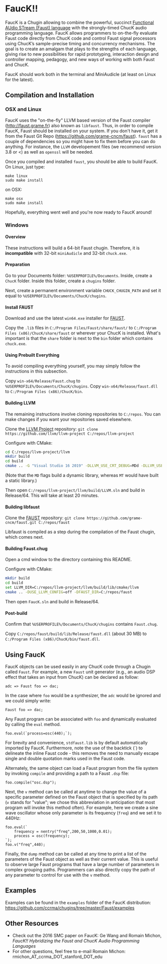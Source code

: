 # FaucK!!

FaucK is a Chugin allowing to combine the powerful, succinct [Functional AUdio STream (Faust) language](http://faust.grame.fr) with the strongly-timed ChucK audio programming language.
FaucK allows programmers to on-the-fly evaluate Faust code directly from ChucK code and control Faust signal processors using ChucK’s sample-precise timing and
concurrency mechanisms. The goal is to create an amalgam that plays to the strengths of each language, giving rise to new possibilities for rapid prototyping, interaction design and controller mapping, pedagogy, and new ways of working with both Faust and ChucK. 

FaucK should work both in the terminal and MiniAudicle (at least on Linux for the latest). 

## Compilation and Installation

### OSX and Linux

FaucK uses the "on-the-fly" LLVM based version of the Faust compiler (<http://faust.grame.fr>) also known as `libfaust`. Thus, in order to compile FaucK, Faust should be installed on your system. If you don't have it, get it from the Faust Git Repo (<https://github.com/grame-cncm/faust>). `faust` has a couple of dependencies so you might have to fix them before you can do anything. For instance, the `LLVM` developement files (we recommend version 3.8 or <) as well as `openssl` will be needed.

Once you compiled and installed `faust`, you should be able to build FaucK. On Linux, just type:

```
make linux
sudo make install
```

on OSX:

```
make osx
sudo make install
```

Hopefully, everything went well and you're now ready to FaucK around!

### Windows

#### Overview

These instructions will build a 64-bit Faust chugin. Therefore, it is **incompatible** with 32-bit `miniAudicle` and 32-bit `chuck.exe`.

#### Preparation

Go to your Documents folder: `%USERPROFILE%/Documents`. Inside, create a `ChucK` folder. Inside this folder, create a `chugins` folder.

Next, create a permanent environment variable `CHUCK_CHUGIN_PATH` and set it equal to `%USERPROFILE%/Documents/ChucK/chugins`.

#### Install FAUST

Download and use the latest `win64.exe` installer for [FAUST](https://github.com/grame-cncm/faust/releases).

Copy the `.lib` files in `C:/Program Files/Faust/share/faust/` to `C:/Program Files (x86)/ChucK/share/faust` or wherever your ChucK is installed. What's important is that the `share` folder is next to the `bin` folder which contains `chuck.exe`.

#### Using Prebuilt Everything

To avoid compiling everything yourself, you may simply follow the instructions in this subsection.

Copy `win-x64/Release/Faust.chug` to `%USERPROFILE%/Documents/ChucK/chugins`. Copy `win-x64/Release/faust.dll` to `C:/Program Files (x86)/ChucK/bin`.

#### Building LLVM

The remaining instructions involve cloning repositories to `C:/repos`. You can make changes if you want your repositories saved elsewhere.

Clone the [LLVM Project](https://github.com/llvm/llvm-project) repository:
`git clone https://github.com/llvm/llvm-project C:/repos/llvm-project`

Configure with CMake:
```bash
cd C:/repos/llvm-project/llvm
mkdir build
cd build
cmake .. -G "Visual Studio 16 2019" -DLLVM_USE_CRT_DEBUG=MDd -DLLVM_USE_CRT_RELEASE=MD -DLLVM_BUILD_TESTS=Off -DCMAKE_INSTALL_PREFIX="./llvm" -Thost=x64
```

(Note that the `MD` flags build a dynamic library, whereas `MT` would have built a static library.)

Then open `C:/repos/llvm-project/llvm/build/LLVM.sln` and build in Release/64. This will take at least 20 minutes.

#### Building libfaust

Clone the [FAUST](https://github.com/grame-cncm/faust/) repository:
`git clone https://github.com/grame-cncm/faust.git C:/repos/faust`

Libfaust is compiled as a step during the compilation of the Faust chugin, which comes next.

#### Building Faust.chug

Open a cmd window to the directory containing this README.

Configure with CMake:
```bash
mkdir build
cd build
set LLVM_DIR=C:/repos/llvm-project/llvm/build/lib/cmake/llvm
cmake .. -DUSE_LLVM_CONFIG=off -DFAUST_DIR=C:/repos/faust
```

Then open `FaucK.sln` and build in Release/64.

#### Post-build

Confirm that `%USERPROFILE%/Documents/ChucK/chugins` contains `Faust.chug`.

Copy `C:/repos/faust/build/lib/Release/faust.dll` (about 30 MB) to `C:/Program Files (x86)/ChucK/bin/faust.dll`.

## Using FaucK

FaucK objects can be used easily in any ChucK code through a Chugin called `Faust`. For example, a new `Faust` unit generator (e.g., an audio DSP effect that takes an input from ChucK) can be declared as follow:  

```
adc => Faust foo => dac;
```

In the case where `foo` would be a synthesizer, the `adc` would be ignored and we could simply write:

```
Faust foo => dac;
```

Any Faust program can be associated with `foo` and dynamically evaluated by calling the `eval` method.  

```
foo.eval(`process=osc(440);`);
```

For brevity and convenience, `stdfaust.lib` is by default automatically imported by FaucK.  Furthermore, note the use of the backtick (\`) to delineate the inline Faust code - this removes the need to manually escape single and double quotation marks used in the Faust code.

Alternately, the same object can load a Faust program from the file system by invoking `compile` and providing a path to a Faust `.dsp` file:

```
foo.compile("osc.dsp");
```

Next, the `v` method can be called at anytime to change the value of a specific parameter defined on the Faust object that is specified by its path (`v` stands for "value"; we chose this abbreviation in anticipation that most program will invoke this method often). For example, here we create a sine wave oscillator whose only parameter is its frequency (`freq`) and we set it to 440Hz: 

```
foo.eval(`
    frequency = nentry("freq",200,50,1000,0.01);
    process = osc(frequency);
`);
foo.v("freq",440);
```

Finally, the `dump` method can be called at any time to print a list of the parameters of the Faust object as well as their current value.  This is useful to observe large Faust programs that have a large number of parameters in complex grouping paths. Programmers can also directly copy the path of any parameter to control for use with the `v` method.

## Examples

Examples can be found in the `examples` folder of the FaucK distribution: <https://github.com/ccrma/chugins/tree/master/Faust/examples>

## Other Resources

* Check out the 2016 SMC paper on FaucK: Ge Wang and Romain Michon, *FaucK!! Hybridizing the Faust and ChucK Audio Programming Languages*
* For other questions, feel free to e-mail Romain Michon: rmichon_AT_ccrma_DOT_stanford_DOT_edu
